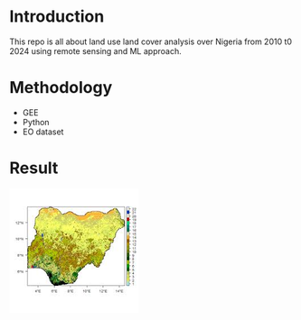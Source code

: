 # Introduction
This repo is all about land use land cover analysis over Nigeria from 2010 t0 2024 using remote sensing and ML approach. 

# Methodology
* GEE 
* Python
* EO dataset

# Result
![Land Cover Nigeria](download.jpg "LULC/Nig")